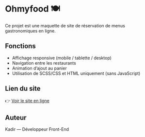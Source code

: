 # Ohmyfood 🍽️

Ce projet est une maquette de site de réservation de menus gastronomiques en ligne.

## Fonctions

- Affichage responsive (mobile / tablette / desktop)
- Navigation entre les restaurants
- Animation d’ajout au panier
- Utilisation de SCSS/CSS et HTML uniquement (sans JavaScript)

## Lien du site

👉 [Voir le site en ligne](https://kadir-works.github.io/p3_ohmyfood/)

## Auteur

Kadir — Développeur Front-End
